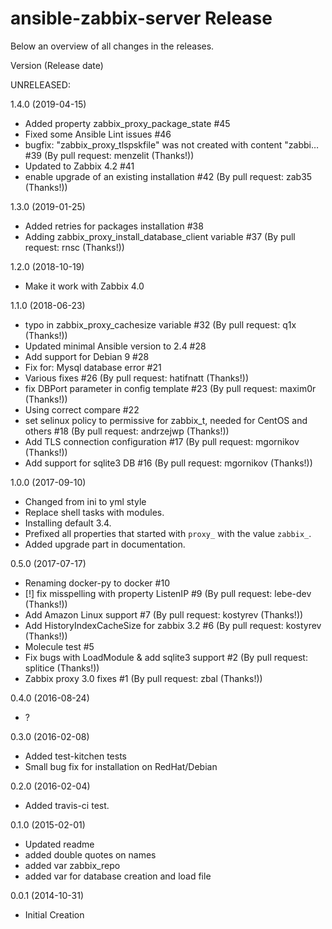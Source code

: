 # ansible-zabbix-server Release

Below an overview of all changes in the releases.

Version (Release date)

UNRELEASED:


1.4.0   (2019-04-15)

  * Added property zabbix_proxy_package_state #45
  * Fixed some Ansible Lint issues #46
  * bugfix: "zabbix_proxy_tlspskfile" was not created with content "zabbi… #39 (By pull request: menzelit (Thanks!))
  * Updated to Zabbix 4.2 #41
  * enable upgrade of an existing installation #42 (By pull request: zab35 (Thanks!))

1.3.0   (2019-01-25)

  * Added retries for packages installation #38
  * Adding zabbix_proxy_install_database_client variable #37 (By pull request: rnsc (Thanks!))

1.2.0   (2018-10-19)

  * Make it work with Zabbix 4.0

1.1.0   (2018-06-23)

  * typo in zabbix_proxy_cachesize variable #32 (By pull request: q1x (Thanks!))
  * Updated minimal Ansible version to 2.4 #28
  * Add support for Debian 9 #28
  * Fix for: Mysql database error #21
  * Various fixes #26 (By pull request: hatifnatt (Thanks!))
  * fix DBPort parameter in config template #23 (By pull request: maxim0r (Thanks!))
  * Using correct compare #22
  * set selinux policy to permissive for zabbix_t, needed for CentOS and others #18 (By pull request: andrzejwp (Thanks!))
  * Add TLS connection configuration #17 (By pull request: mgornikov (Thanks!))
  * Add support for sqlite3 DB #16 (By pull request: mgornikov (Thanks!))

1.0.0   (2017-09-10)

  * Changed from ini to yml style
  * Replace shell tasks with modules.
  * Installing default 3.4.
  * Prefixed all properties that started with `proxy_` with the value `zabbix_`.
  * Added upgrade part in documentation.

0.5.0   (2017-07-17)

  * Renaming docker-py to docker #10
  * [!] fix misspelling with property ListenIP #9 (By pull request: lebe-dev (Thanks!))
  * Add Amazon Linux support #7 (By pull request: kostyrev (Thanks!))
  * Add HistoryIndexCacheSize for zabbix 3.2 #6 (By pull request: kostyrev (Thanks!))
  * Molecule test #5
  * Fix bugs with LoadModule & add sqlite3 support #2 (By pull request: splitice (Thanks!))
  * Zabbix proxy 3.0 fixes #1 (By pull request: zbal (Thanks!))

0.4.0   (2016-08-24)

  * ?

0.3.0   (2016-02-08)

  * Added test-kitchen tests
  * Small bug fix for installation on RedHat/Debian

0.2.0   (2016-02-04)

  * Added travis-ci test.

0.1.0   (2015-02-01)

   * Updated readme
   * added double quotes on names
   * added var zabbix_repo
   * added var for database creation and load file

0.0.1   (2014-10-31)

  * Initial Creation
